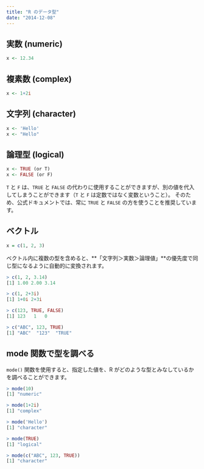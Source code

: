 ```yaml
---
title: "R のデータ型"
date: "2014-12-08"
---
```


実数 (numeric)
----

```r
x <- 12.34
```

複素数 (complex)
----

```r
x <- 1+2i
```

文字列 (character)
----

```r
x <- 'Hello'
x <- "Hello"
```

論理型 (logical)
----

```r
x <- TRUE (or T)
x <- FALSE (or F)
```

`T` と `F` は、`TRUE` と `FALSE` の代わりに使用することができますが、別の値を代入してしまうことができます（`T` と `F` は定数ではなく変数ということ）。
そのため、公式ドキュメントでは、常に `TRUE` と `FALSE` の方を使うことを推奨しています。

ベクトル
----

```r
x = c(1, 2, 3)
```

ベクトル内に複数の型を含めると、**「文字列＞実数＞論理値」**の優先度で同じ型になるように自動的に変換されます。

```r
> c(1, 2, 3.14)
[1] 1.00 2.00 3.14

> c(1, 2+3i)
[1] 1+0i 2+3i

> c(123, TRUE, FALSE)
[1] 123   1   0

> c("ABC", 123, TRUE)
[1] "ABC"  "123"  "TRUE"
```

mode 関数で型を調べる
----

`mode()` 関数を使用すると、指定した値を、R がどのような型とみなしているかを調べることができます。

```r
> mode(10)
[1] "numeric"

> mode(1+2i)
[1] "complex"

> mode('Hello')
[1] "character"

> mode(TRUE)
[1] "logical"

> mode(c("ABC", 123, TRUE))
[1] "character"
```

